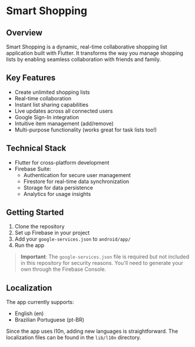 # Smart Shopping

## Overview

Smart Shopping is a dynamic, real-time collaborative shopping list application built with Flutter. It transforms the way you manage shopping lists by enabling seamless collaboration with friends and family.

## Key Features

- Create unlimited shopping lists
- Real-time collaboration
- Instant list sharing capabilities
- Live updates across all connected users
- Google Sign-In integration
- Intuitive item management (add/remove)
- Multi-purpose functionality (works great for task lists too!)

## Technical Stack

- Flutter for cross-platform development
- Firebase Suite:
  - Authentication for secure user management
  - Firestore for real-time data synchronization
  - Storage for data persistence
  - Analytics for usage insights

## Getting Started

1. Clone the repository
2. Set up Firebase in your project
3. Add your `google-services.json` to `android/app/`
4. Run the app

> **Important**: The `google-services.json` file is required but not included in this repository for security reasons. You'll need to generate your own through the Firebase Console.

## Localization

The app currently supports:

- English (en)
- Brazilian Portuguese (pt-BR)

Since the app uses l10n, adding new languages is straightforward. The localization files can be found in the `lib/l10n` directory.
